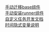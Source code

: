 [手动迁移base组件](/workflow/workflow/more/addrunner.md)  
[手动安装runner组件](/workflow/workflow/more/addrunner.md)  
[自定义任务开发文档](/workflow/workflow/more/user-defined-dev.md)  
[时间隐式变量说明](/workflow/workflow/more/implicitVariable.md)  

